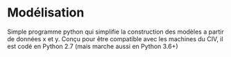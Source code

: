 # Modélisation

Simple programme python qui simplifie la construction des modèles a partir de données x et y.
Conçu pour être compatible avec les machines du CIV, il est codé en Python 2.7 (mais marche aussi en Python 3.6+)